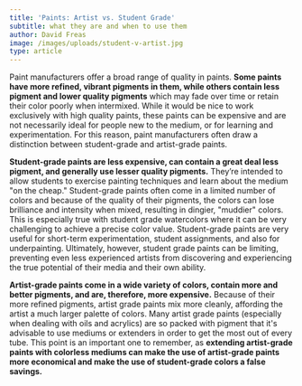 ```yaml
---
title: 'Paints: Artist vs. Student Grade'
subtitle: what they are and when to use them
author: David Freas
image: /images/uploads/student-v-artist.jpg
type: article
---
```

Paint manufacturers offer a broad range of quality in paints.  **Some paints have more refined, vibrant pigments in them, while others contain less pigment and lower quality pigments** which may fade over time or retain their color poorly when intermixed. While it would be nice to work exclusively with high quality paints, these paints can be expensive and are not necessarily ideal for people new to the medium, or for learning and experimentation. For this reason, paint manufacturers often draw a distinction between student-grade and artist-grade paints.

**Student-grade paints are less expensive, can contain a great deal less pigment, and generally use lesser quality pigments.** They’re intended to allow students to exercise painting techniques and learn about the medium "on the cheap." Student-grade paints often come in a limited number of colors and because of the quality of their pigments, the colors can lose brilliance and intensity when mixed, resulting in dingier, "muddier" colors. This is especially true with student grade watercolors where it can be very challenging to achieve a precise color value.  Student-grade paints are very useful for short-term experimentation, student assignments, and also for underpainting.  Ultimately, however, student grade paints can be limiting, preventing even less experienced artists from discovering and experiencing the true potential of their media and their own ability.

**Artist-grade paints come in a wide variety of colors, contain more and better pigments, and are, therefore, more expensive.** Because of their more refined pigments, artist grade paints mix more cleanly, affording the artist a much larger palette of colors. Many artist grade paints (especially when dealing with oils and acrylics) are so packed with pigment that it's advisable to use mediums or extenders in order to get the most out of every tube.  This point is an important one to remember, as **extending artist-grade paints with colorless mediums can make the use of artist-grade paints more economical and make the use of student-grade colors a false savings.**

